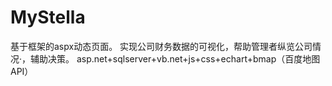 # MyStella
基于框架的aspx动态页面。 实现公司财务数据的可视化，帮助管理者纵览公司情况·，辅助决策。 asp.net+sqlserver+vb.net+js+css+echart+bmap（百度地图API）
